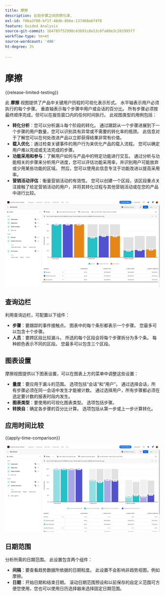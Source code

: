 ```yaml
---
title: 摩擦
description: 比较步骤之间的转化率.
exl-id: f0ba3f00-bf1f-48db-8b6e-137460abf4f8
feature: Guided Analysis
source-git-commit: 164785f52990c43691c8e13c8fa80e3c201995f7
workflow-type: tm+mt
source-wordcount: '486'
ht-degree: 3%

---
```


# 摩擦

{{release-limited-testing}}

此 **摩擦** 视图提供了产品中关键用户历程的可视化表示形式。 水平轴表示用户必须执行的每个步骤。 垂直轴表示每个步骤中用户或会话的百分比。 所有步骤必须按最终顺序完成，但可以在报告窗口内的任何时间执行。 此视图类型的用例包括：

* **转化分析**：您可以分析漏斗每个阶段的转化。 通过跟踪从一个步骤进展到下一个步骤的用户数量，您可以识别具有异常或不需要的转化率的瓶颈。 此信息对于了解您可以在何处改进产品以立即获得结果非常有价值。
* **载入优化**：通过检查关键事件的用户行为来优化产品的载入流程。 您可以确定用户难以完成或无法完成的步骤。
* **功能采用和参与**：了解用户如何与产品中的特定功能进行交互。 通过分析与功能相关的步骤来分析用户进度，您可以评估功能采用率，并识别用户可能放弃或少用某些功能的区域。 然后，您可以使用此信息专注于功能改进以提高采用率。
* **营销活动评估**：衡量营销活动的有效性。 您可以创建一个区段，该区段重点关注接触了给定营销活动的用户，并将其转化过程与其他营销活动或在您的产品中进行比较。

![摩擦](../assets/friction.png)

## 查询边栏

利用查询边栏，可配置以下组件：

* **步骤**：要跟踪的事件接触点。 图表中的每个条形都表示一个步骤。 您最多可以包含十个步骤。
* **人员**：要跨区段比较漏斗。 所选的每个区段会将每个步骤拆分为多个条。 每种颜色表示不同的区段。 您最多可以包含三个区段。

## 图表设置

摩擦视图提供以下图表设置，可以在图表上方的菜单中调整这些设置：

* **量度**：要应用于漏斗的范围。 选项包括“会话”和“用户”。 通过选择会话，所有步骤必须在同一会话中发生才能被计数。 通过选择用户，所有步骤都必须在选定要计数的报表时段内发生。
* **图表类型**：要使用的可视化图表类型。 选项包括步骤。
* **转换自**：确定各步骤的百分比计算。 选项包括从第一步或上一步计算转化。

## 应用时间比较

{{apply-time-comparison}}

![摩擦时间比较](../assets/friction-compare.png)

## 日期范围

分析所需的日期范围。 此设置包含两个组件：

* **间隔**：要查看趋势数据所依据的日期粒度。 此设置不会影响非趋势视图，例如摩擦。
* **日期**：开始日期和结束日期。 滚动日期范围预设和以前保存的自定义范围可方便您使用，您也可以使用日历选择器来选择固定日期范围。
